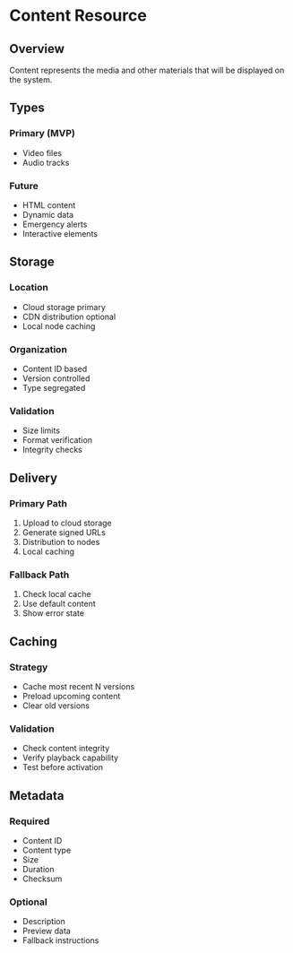 # Content Resource

## Overview
Content represents the media and other materials that will be displayed on the system.

## Types

### Primary (MVP)
- Video files
- Audio tracks

### Future
- HTML content
- Dynamic data
- Emergency alerts
- Interactive elements

## Storage

### Location
- Cloud storage primary
- CDN distribution optional
- Local node caching

### Organization
- Content ID based
- Version controlled
- Type segregated

### Validation
- Size limits
- Format verification
- Integrity checks

## Delivery

### Primary Path
1. Upload to cloud storage
2. Generate signed URLs
3. Distribution to nodes
4. Local caching

### Fallback Path
1. Check local cache
2. Use default content
3. Show error state

## Caching

### Strategy
- Cache most recent N versions
- Preload upcoming content
- Clear old versions

### Validation
- Check content integrity
- Verify playback capability
- Test before activation

## Metadata

### Required
- Content ID
- Content type
- Size
- Duration
- Checksum

### Optional
- Description
- Preview data
- Fallback instructions
